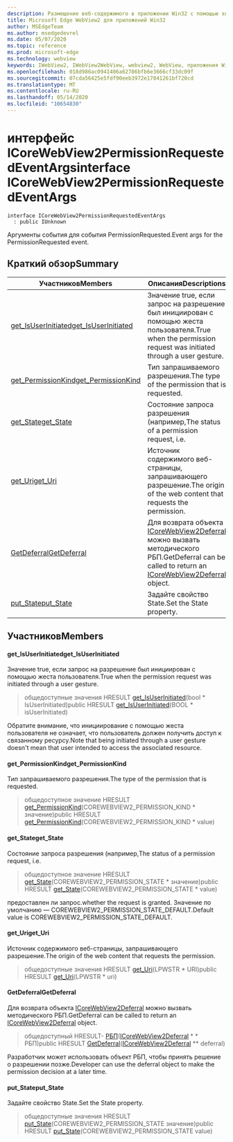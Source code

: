```yaml
---
description: Размещение веб-содержимого в приложении Win32 с помощью элемента управления Microsoft Edge WebView2
title: Microsoft Edge WebView2 для приложений Win32
author: MSEdgeTeam
ms.author: msedgedevrel
ms.date: 05/07/2020
ms.topic: reference
ms.prod: microsoft-edge
ms.technology: webview
keywords: IWebView2, IWebView2WebView, webview2, WebView, приложения Win32, Win32, EDGE, ICoreWebView2, ICoreWebView2Controller, элемент управления "веб-браузер", HTML Edge
ms.openlocfilehash: 018d986ac0941406a62786bfb6e3666cf33dc09f
ms.sourcegitcommit: 07cda56425e5fdf90eeb3972e17041261bf720cd
ms.translationtype: MT
ms.contentlocale: ru-RU
ms.lasthandoff: 05/14/2020
ms.locfileid: "10654830"
---
```

# <span data-ttu-id="443d1-104">интерфейс ICoreWebView2PermissionRequestedEventArgs</span><span class="sxs-lookup"><span data-stu-id="443d1-104">interface ICoreWebView2PermissionRequestedEventArgs</span></span> 

```
interface ICoreWebView2PermissionRequestedEventArgs
  : public IUnknown
```

<span data-ttu-id="443d1-105">Аргументы события для события PermissionRequested.</span><span class="sxs-lookup"><span data-stu-id="443d1-105">Event args for the PermissionRequested event.</span></span>

## <span data-ttu-id="443d1-106">Краткий обзор</span><span class="sxs-lookup"><span data-stu-id="443d1-106">Summary</span></span>

 <span data-ttu-id="443d1-107">Участников</span><span class="sxs-lookup"><span data-stu-id="443d1-107">Members</span></span>                        | <span data-ttu-id="443d1-108">Описания</span><span class="sxs-lookup"><span data-stu-id="443d1-108">Descriptions</span></span>
--------------------------------|---------------------------------------------
[<span data-ttu-id="443d1-109">get_IsUserInitiated</span><span class="sxs-lookup"><span data-stu-id="443d1-109">get_IsUserInitiated</span></span>](#get_isuserinitiated) | <span data-ttu-id="443d1-110">Значение true, если запрос на разрешение был инициирован с помощью жеста пользователя.</span><span class="sxs-lookup"><span data-stu-id="443d1-110">True when the permission request was initiated through a user gesture.</span></span>
[<span data-ttu-id="443d1-111">get_PermissionKind</span><span class="sxs-lookup"><span data-stu-id="443d1-111">get_PermissionKind</span></span>](#get_permissionkind) | <span data-ttu-id="443d1-112">Тип запрашиваемого разрешения.</span><span class="sxs-lookup"><span data-stu-id="443d1-112">The type of the permission that is requested.</span></span>
[<span data-ttu-id="443d1-113">get_State</span><span class="sxs-lookup"><span data-stu-id="443d1-113">get_State</span></span>](#get_state) | <span data-ttu-id="443d1-114">Состояние запроса разрешения (например,</span><span class="sxs-lookup"><span data-stu-id="443d1-114">The status of a permission request, i.e.</span></span>
[<span data-ttu-id="443d1-115">get_Uri</span><span class="sxs-lookup"><span data-stu-id="443d1-115">get_Uri</span></span>](#get_uri) | <span data-ttu-id="443d1-116">Источник содержимого веб-страницы, запрашивающего разрешение.</span><span class="sxs-lookup"><span data-stu-id="443d1-116">The origin of the web content that requests the permission.</span></span>
[<span data-ttu-id="443d1-117">GetDeferral</span><span class="sxs-lookup"><span data-stu-id="443d1-117">GetDeferral</span></span>](#getdeferral) | <span data-ttu-id="443d1-118">Для возврата объекта [ICoreWebView2Deferral](icorewebview2deferral.md) можно вызвать методического РБП.</span><span class="sxs-lookup"><span data-stu-id="443d1-118">GetDeferral can be called to return an [ICoreWebView2Deferral](icorewebview2deferral.md) object.</span></span>
[<span data-ttu-id="443d1-119">put_State</span><span class="sxs-lookup"><span data-stu-id="443d1-119">put_State</span></span>](#put_state) | <span data-ttu-id="443d1-120">Задайте свойство State.</span><span class="sxs-lookup"><span data-stu-id="443d1-120">Set the State property.</span></span>

## <span data-ttu-id="443d1-121">Участников</span><span class="sxs-lookup"><span data-stu-id="443d1-121">Members</span></span>

#### <span data-ttu-id="443d1-122">get_IsUserInitiated</span><span class="sxs-lookup"><span data-stu-id="443d1-122">get_IsUserInitiated</span></span> 

<span data-ttu-id="443d1-123">Значение true, если запрос на разрешение был инициирован с помощью жеста пользователя.</span><span class="sxs-lookup"><span data-stu-id="443d1-123">True when the permission request was initiated through a user gesture.</span></span>

> <span data-ttu-id="443d1-124">общедоступные значения HRESULT [get_IsUserInitiated](#get_isuserinitiated)(bool \* IsUserInitiated)</span><span class="sxs-lookup"><span data-stu-id="443d1-124">public HRESULT [get_IsUserInitiated](#get_isuserinitiated)(BOOL \* isUserInitiated)</span></span>

<span data-ttu-id="443d1-125">Обратите внимание, что инициирование с помощью жеста пользователя не означает, что пользователь должен получить доступ к связанному ресурсу.</span><span class="sxs-lookup"><span data-stu-id="443d1-125">Note that being initiated through a user gesture doesn't mean that user intended to access the associated resource.</span></span>

#### <span data-ttu-id="443d1-126">get_PermissionKind</span><span class="sxs-lookup"><span data-stu-id="443d1-126">get_PermissionKind</span></span> 

<span data-ttu-id="443d1-127">Тип запрашиваемого разрешения.</span><span class="sxs-lookup"><span data-stu-id="443d1-127">The type of the permission that is requested.</span></span>

> <span data-ttu-id="443d1-128">общедоступное значение HRESULT [get_PermissionKind](#get_permissionkind)(COREWEBVIEW2_PERMISSION_KIND \* значение)</span><span class="sxs-lookup"><span data-stu-id="443d1-128">public HRESULT [get_PermissionKind](#get_permissionkind)(COREWEBVIEW2_PERMISSION_KIND \* value)</span></span>

#### <span data-ttu-id="443d1-129">get_State</span><span class="sxs-lookup"><span data-stu-id="443d1-129">get_State</span></span> 

<span data-ttu-id="443d1-130">Состояние запроса разрешения (например,</span><span class="sxs-lookup"><span data-stu-id="443d1-130">The status of a permission request, i.e.</span></span>

> <span data-ttu-id="443d1-131">общедоступное значение HRESULT [get_State](#get_state)(COREWEBVIEW2_PERMISSION_STATE \* значение)</span><span class="sxs-lookup"><span data-stu-id="443d1-131">public HRESULT [get_State](#get_state)(COREWEBVIEW2_PERMISSION_STATE \* value)</span></span>

<span data-ttu-id="443d1-132">предоставлен ли запрос.</span><span class="sxs-lookup"><span data-stu-id="443d1-132">whether the request is granted.</span></span> <span data-ttu-id="443d1-133">Значение по умолчанию — COREWEBVIEW2_PERMISSION_STATE_DEFAULT.</span><span class="sxs-lookup"><span data-stu-id="443d1-133">Default value is COREWEBVIEW2_PERMISSION_STATE_DEFAULT.</span></span>

#### <span data-ttu-id="443d1-134">get_Uri</span><span class="sxs-lookup"><span data-stu-id="443d1-134">get_Uri</span></span> 

<span data-ttu-id="443d1-135">Источник содержимого веб-страницы, запрашивающего разрешение.</span><span class="sxs-lookup"><span data-stu-id="443d1-135">The origin of the web content that requests the permission.</span></span>

> <span data-ttu-id="443d1-136">общедоступные значения HRESULT [get_Uri](#get_uri)(LPWSTR \* URI)</span><span class="sxs-lookup"><span data-stu-id="443d1-136">public HRESULT [get_Uri](#get_uri)(LPWSTR \* uri)</span></span>

#### <span data-ttu-id="443d1-137">GetDeferral</span><span class="sxs-lookup"><span data-stu-id="443d1-137">GetDeferral</span></span> 

<span data-ttu-id="443d1-138">Для возврата объекта [ICoreWebView2Deferral](icorewebview2deferral.md) можно вызвать методического РБП.</span><span class="sxs-lookup"><span data-stu-id="443d1-138">GetDeferral can be called to return an [ICoreWebView2Deferral](icorewebview2deferral.md) object.</span></span>

> <span data-ttu-id="443d1-139">общедоступный HRESULT- [РБП](#getdeferral)([ICoreWebView2Deferral](icorewebview2deferral.md) \* \* РБП)</span><span class="sxs-lookup"><span data-stu-id="443d1-139">public HRESULT [GetDeferral](#getdeferral)([ICoreWebView2Deferral](icorewebview2deferral.md) \*\* deferral)</span></span>

<span data-ttu-id="443d1-140">Разработчик может использовать объект РБП, чтобы принять решение о разрешении позже.</span><span class="sxs-lookup"><span data-stu-id="443d1-140">Developer can use the deferral object to make the permission decision at a later time.</span></span>

#### <span data-ttu-id="443d1-141">put_State</span><span class="sxs-lookup"><span data-stu-id="443d1-141">put_State</span></span> 

<span data-ttu-id="443d1-142">Задайте свойство State.</span><span class="sxs-lookup"><span data-stu-id="443d1-142">Set the State property.</span></span>

> <span data-ttu-id="443d1-143">общедоступные значения HRESULT [put_State](#put_state)(COREWEBVIEW2_PERMISSION_STATE значение)</span><span class="sxs-lookup"><span data-stu-id="443d1-143">public HRESULT [put_State](#put_state)(COREWEBVIEW2_PERMISSION_STATE value)</span></span>


